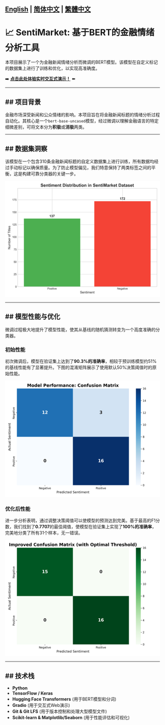 [English](README.md) | [简体中文](README_zh-CN.md) | [繁體中文](README_zh-HK.md)
---

# 📈 SentiMarket: 基于BERT的金融情绪分析工具

本项目展示了一个为金融新闻情绪分析而微调的BERT模型。该模型在自定义标记的数据集上进行了训练和优化，以实现高准确度。

➡️ **[点击此处体验实时交互式演示！](https://huggingface.co/spaces/charlieskyward/SentiMarket)** ⬅️

---

## ## 项目背景

金融市场深受新闻和公众情绪的影响。本项目旨在将金融新闻标题的情绪分析过程自动化。其核心是一个`bert-base-uncased`模型，经过微调以理解金融语言的特定细微差别，可将文本分为**积极**或**消极**两类。

---

## ## 数据集洞察

该模型在一个包含310条金融新闻标题的自定义数据集上进行训练，所有数据均经过手动标记以确保质量。为了防止模型偏见，我们特意保持了两类标签之间的平衡，这是构建可靠分类器的关键一步。

![数据集分布图](graphs/sentiment_distribution.png)

---

## ## 模型性能与优化

微调过程极大地提升了模型性能，使其从基线的随机猜测转变为一个高度准确的分类器。

### 初始性能
初次微调后，模型在验证集上达到了**90.3%的准确率**，相较于预训练模型约51%的基线性能有了显著提升。下图的混淆矩阵展示了使用默认50%决策阈值时的原始性能。

![初始混淆矩阵](graphs/confusion_matrix.png)

### 优化后性能
进一步分析表明，通过调整决策阈值可以使模型的预测达到完美。基于最高的F1分数，我们找到了**0.7707**的最佳阈值，使模型在验证集上实现了**100%的准确率**，完美地分类了所有31个样本，无一错误。

![优化后的混淆矩阵](graphs/improved_confusion_matrix.png)

---

## ## 技术栈

* **Python**
* **TensorFlow / Keras**
* **Hugging Face Transformers** (用于BERT模型和分词)
* **Gradio** (用于交互式Web演示)
* **Git & Git LFS** (用于版本控制和处理大型模型文件)
* **Scikit-learn & Matplotlib/Seaborn** (用于性能评估和可视化)
